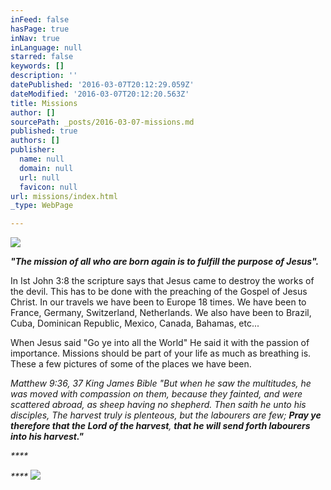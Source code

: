 ```yaml
---
inFeed: false
hasPage: true
inNav: true
inLanguage: null
starred: false
keywords: []
description: ''
datePublished: '2016-03-07T20:12:29.059Z'
dateModified: '2016-03-07T20:12:20.563Z'
title: Missions
author: []
sourcePath: _posts/2016-03-07-missions.md
published: true
authors: []
publisher:
  name: null
  domain: null
  url: null
  favicon: null
url: missions/index.html
_type: WebPage

---
```

![](https://the-grid-user-content.s3-us-west-2.amazonaws.com/a6c2a56c-b29d-47a2-9306-33b07a35851b.jpg)

_**"The mission of all who are born again is to fulfill the purpose of Jesus".**_

In
Ist John 3:8 the scripture says that Jesus came to destroy the works of
the devil. This has to be done with the preaching of the Gospel of 
Jesus Christ. In our travels we have been to Europe 18 times. We have 
been to France, Germany, Switzerland, Netherlands. We also have been to 
Brazil, Cuba, Dominican Republic, Mexico, Canada, Bahamas, etc...

When
Jesus said "Go ye into all the World" He said it with the passion of 
importance. Missions should be part of your life as much as breathing 
is. These a few pictures of some of the places we have been. 

_Matthew
9:36, 37 King James Bible
"But when he saw the multitudes, he was moved with compassion on them, 
because they fainted, and were scattered abroad, as sheep having no 
shepherd. Then saith he unto his disciples, The harvest truly is 
plenteous, but the labourers are few; **Pray ye therefore that the Lord of the harvest**, **that he will send forth labourers into his harvest."**_

_****_

_****_
![](https://the-grid-user-content.s3-us-west-2.amazonaws.com/d1d3f336-f560-4a0f-969f-1ed9c5ace294.jpg)